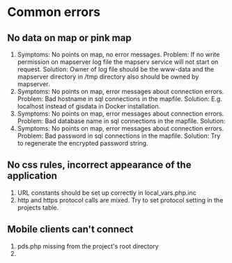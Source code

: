 Common errors
=============

No data on map or pink map
--------------------------

1) Symptoms: No points on map, no error messages. 
   Problem: If no write permission on mapserver log file the mapserv service will not start on request. 
   Solution: Owner of log file should be the www-data and the mapserver directory in /tmp directory also should be owned by mapserver.
2) Symptoms: No points on map, error messages about connection errors. 
   Problem: Bad hostname in sql connections in the mapfile. 
   Solution: E.g. localhost instead of gisdata in Docker installation.
3) Symptoms: No points on map, error messages about connection errors. 
   Problem: Bad database name in sql connections in the mapfile.
   Solution:
4) Symptoms: No points on map, error messages about connection errors. 
   Problem: Bad password in sql connections in the mapfile. 
   Solution: Try to regenerate the encrypted password string.

No css rules, incorrect appearance of the application
-----------------------------------------------------

1) URL constants should be set up correctly in local_vars.php.inc
2) http and https protocol calls are mixed. Try to set protocol setting in the projects table.

Mobile clients can't connect
----------------------------

1) pds.php missing from the project's root directory
2) 
